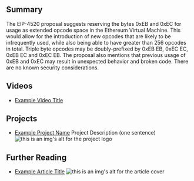 ## Summary

The EIP-4520 proposal suggests reserving the bytes 0xEB and 0xEC for usage as extended opcode space in the Ethereum Virtual Machine. This would allow for the introduction of new opcodes that are likely to be infrequently used, while also being able to have greater than 256 opcodes in total. Triple byte opcodes may be doubly-prefixed by 0xEB EB, 0xEC EC, 0xEB EC and 0xEC EB. The proposal also mentions that previous usage of 0xEB and 0xEC may result in unexpected behavior and broken code. There are no known security considerations.

## Videos

- [Example Video Title](https://www.youtube.com/watch?v=TDGq4aeevgY)

## Projects

- [Example Project Name](https://xxxx.xxx/xxxxx) Project Description (one sentence) ![this is an img's alt for the project logo](https://xxxx.xxx/project-logo.xxx)

## Further Reading

- [Example Article Title](https://xxxx.xxx/xxxxx) ![this is an img's alt for the article cover](https://xxxx.xxx/article-cover.xxx)
